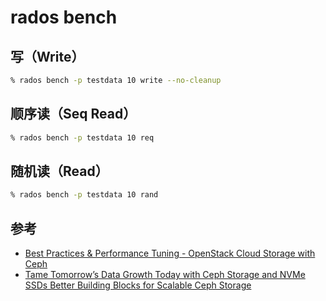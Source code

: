 # rados bench

## 写（Write）

```sh
% rados bench -p testdata 10 write --no-cleanup
```

## 顺序读（Seq Read）

```sh
% rados bench -p testdata 10 req
```

## 随机读（Read）

```sh
% rados bench -p testdata 10 rand
```

## 参考

* [Best Practices & Performance Tuning - OpenStack Cloud Storage with Ceph](https://www.slideshare.net/swamireddy/ceph-barcelonav12)
* [Tame Tomorrow’s Data Growth Today with Ceph Storage and NVMe SSDs Better Building Blocks for Scalable Ceph Storage](https://www.micron.com/solutions/technical-briefs/tame-tomorrows-data-growth-today-with-ceph-storage-and-nvme-ssds)